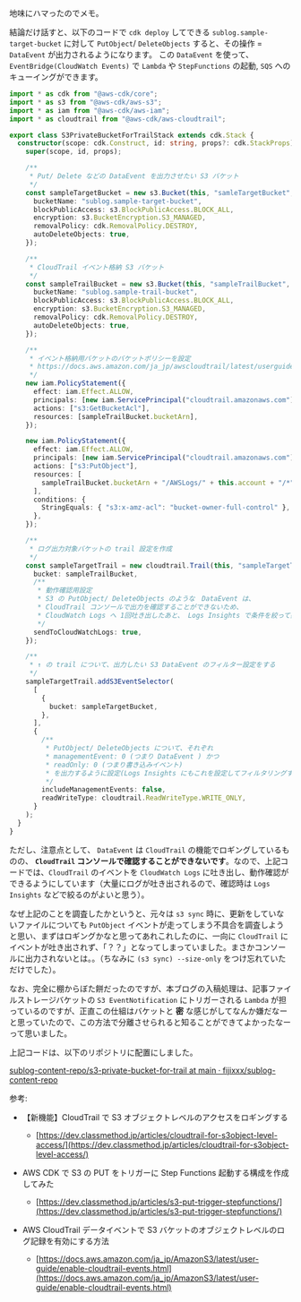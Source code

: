 地味にハマったのでメモ。

結論だけ話すと、以下のコードで `cdk deploy` してできる `sublog.sample-target-bucket` に対して `PutObject`/ `DeleteObjects` すると、その操作 = `DataEvent` が出力されるようになります。
この `DataEvent` を使って、 `EventBridge(CloudWatch Events)` で `Lambda` や `StepFunctions` の起動, `SQS` へのキューイングができます。

```typescript
import * as cdk from "@aws-cdk/core";
import * as s3 from "@aws-cdk/aws-s3";
import * as iam from "@aws-cdk/aws-iam";
import * as cloudtrail from "@aws-cdk/aws-cloudtrail";

export class S3PrivateBucketForTrailStack extends cdk.Stack {
  constructor(scope: cdk.Construct, id: string, props?: cdk.StackProps) {
    super(scope, id, props);

    /**
     * Put/ Delete などの DataEvent を出力させたい S3 バケット
     */
    const sampleTargetBucket = new s3.Bucket(this, "samleTargetBucket", {
      bucketName: "sublog.sample-target-bucket",
      blockPublicAccess: s3.BlockPublicAccess.BLOCK_ALL,
      encryption: s3.BucketEncryption.S3_MANAGED,
      removalPolicy: cdk.RemovalPolicy.DESTROY,
      autoDeleteObjects: true,
    });

    /**
     * CloudTrail イベント格納 S3 バケット
     */
    const sampleTrailBucket = new s3.Bucket(this, "sampleTrailBucket", {
      bucketName: "sublog.sample-trail-bucket",
      blockPublicAccess: s3.BlockPublicAccess.BLOCK_ALL,
      encryption: s3.BucketEncryption.S3_MANAGED,
      removalPolicy: cdk.RemovalPolicy.DESTROY,
      autoDeleteObjects: true,
    });

    /**
     * イベント格納用バケットのバケットポリシーを設定
     * https://docs.aws.amazon.com/ja_jp/awscloudtrail/latest/userguide/create-s3-bucket-policy-for-cloudtrail.html
     */
    new iam.PolicyStatement({
      effect: iam.Effect.ALLOW,
      principals: [new iam.ServicePrincipal("cloudtrail.amazonaws.com")],
      actions: ["s3:GetBucketAcl"],
      resources: [sampleTrailBucket.bucketArn],
    });

    new iam.PolicyStatement({
      effect: iam.Effect.ALLOW,
      principals: [new iam.ServicePrincipal("cloudtrail.amazonaws.com")],
      actions: ["s3:PutObject"],
      resources: [
        sampleTrailBucket.bucketArn + "/AWSLogs/" + this.account + "/*",
      ],
      conditions: {
        StringEquals: { "s3:x-amz-acl": "bucket-owner-full-control" },
      },
    });

    /**
     * ログ出力対象バケットの trail 設定を作成
     */
    const sampleTargetTrail = new cloudtrail.Trail(this, "sampleTargetTrail", {
      bucket: sampleTrailBucket,
      /**
       * 動作確認用設定
       * S3 の PutObject/ DeleteObjects のような　DataEvent は、
       * CloudTrail コンソールで出力を確認することができないため、
       * CloudWatch Logs へ 1回吐き出したあと、 Logs Insights で条件を絞って動作確認をするといい感じ
       */
      sendToCloudWatchLogs: true,
    });

    /**
     * ↑ の trail について、出力したい S3 DataEvent のフィルター設定をする
     */
    sampleTargetTrail.addS3EventSelector(
      [
        {
          bucket: sampleTargetBucket,
        },
      ],
      {
        /**
         * PutObject/ DeleteObjects について、それぞれ
         * managementEvent: 0 (つまり DataEvent ) かつ
         * readOnly: 0 (つまり書き込みイベント)
         * を出力するように設定(Logs Insights にもこれを設定してフィルタリングする)
         */
        includeManagementEvents: false,
        readWriteType: cloudtrail.ReadWriteType.WRITE_ONLY,
      }
    );
  }
}
```

ただし、注意点として、 `DataEvent` は `CloudTrail` の機能でロギングしているものの、 **`CloudTrail` コンソールで確認することができないです**。なので、上記コードでは、`CloudTrail` のイベントを `CloudWatch Logs` に吐き出し、動作確認ができるようにしています（大量にログが吐き出されるので、確認時は `Logs Insights` などで絞るのがよいと思う）。

なぜ上記のことを調査したかというと、元々は `s3 sync` 時に、更新をしていないファイルについても `PutObject` イベントが走ってしまう不具合を調査しようと思い、まずはロギングかなと思ってあれこれしたのに、一向に `CloudTrail` にイベントが吐き出されず、「？？」となってしまっていました。まさかコンソールに出力されないとは。。（ちなみに `(s3 sync) --size-only` をつけ忘れていただけでした）。

なお、完全に棚からぼた餅だったのですが、本ブログの入稿処理は、記事ファイルストレージバケットの `S3 EventNotification` にトリガーされる `Lambda` が担っているのですが、正直この仕組はバケットと **密** な感じがしてなんか嫌だなーと思っていたので、この方法で分離させられると知ることができてよかったなーって思いました。

上記コードは、以下のリポジトリに配置にしました。

[sublog-content-repo/s3-private-bucket-for-trail at main · fijixxx/sublog-content-repo](https://github.com/fijixxx/sublog-content-repo/tree/main/s3-private-bucket-for-trail)

参考:

- 【新機能】CloudTrail で S3 オブジェクトレベルのアクセスをロギングする

  - [https://dev.classmethod.jp/articles/cloudtrail-for-s3object-level-access/](https://dev.classmethod.jp/articles/cloudtrail-for-s3object-level-access/)

- AWS CDK で S3 の PUT をトリガーに Step Functions 起動する構成を作成してみた

  - [https://dev.classmethod.jp/articles/s3-put-trigger-stepfunctions/](https://dev.classmethod.jp/articles/s3-put-trigger-stepfunctions/)

- AWS CloudTrail データイベントで S3 バケットのオブジェクトレベルのログ記録を有効にする方法
  - [https://docs.aws.amazon.com/ja_jp/AmazonS3/latest/user-guide/enable-cloudtrail-events.html](https://docs.aws.amazon.com/ja_jp/AmazonS3/latest/user-guide/enable-cloudtrail-events.html)
